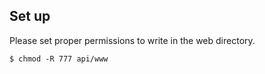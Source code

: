 Set up
------

Please set proper permissions to write in the web directory.

    $ chmod -R 777 api/www

